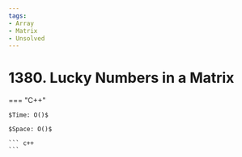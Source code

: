```yaml
---
tags:
- Array
- Matrix
- Unsolved
---
```



# 1380. Lucky Numbers in a Matrix

=== "C++"

    $Time: O()$

    $Space: O()$

    ``` c++
    ```